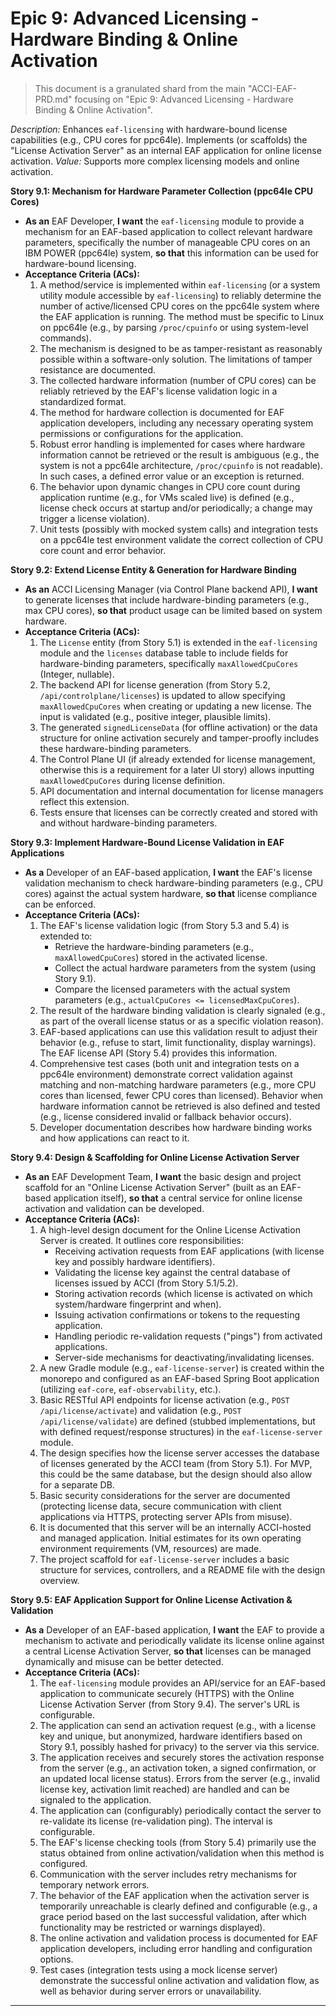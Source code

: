 # Epic 9: Advanced Licensing - Hardware Binding & Online Activation
>
> This document is a granulated shard from the main "ACCI-EAF-PRD.md" focusing on "Epic 9: Advanced Licensing - Hardware Binding & Online Activation".

*Description:* Enhances `eaf-licensing` with hardware-bound license capabilities (e.g., CPU cores for ppc64le). Implements (or scaffolds) the "License Activation Server" as an internal EAF application for online license activation.
*Value:* Supports more complex licensing models and online activation.

**Story 9.1: Mechanism for Hardware Parameter Collection (ppc64le CPU Cores)**

* **As an** EAF Developer, **I want** the `eaf-licensing` module to provide a mechanism for an EAF-based application to collect relevant hardware parameters, specifically the number of manageable CPU cores on an IBM POWER (ppc64le) system, **so that** this information can be used for hardware-bound licensing.
* **Acceptance Criteria (ACs):**
    1. A method/service is implemented within `eaf-licensing` (or a system utility module accessible by `eaf-licensing`) to reliably determine the number of active/licensed CPU cores on the ppc64le system where the EAF application is running. The method must be specific to Linux on ppc64le (e.g., by parsing `/proc/cpuinfo` or using system-level commands).
    2. The mechanism is designed to be as tamper-resistant as reasonably possible within a software-only solution. The limitations of tamper resistance are documented.
    3. The collected hardware information (number of CPU cores) can be reliably retrieved by the EAF's license validation logic in a standardized format.
    4. The method for hardware collection is documented for EAF application developers, including any necessary operating system permissions or configurations for the application.
    5. Robust error handling is implemented for cases where hardware information cannot be retrieved or the result is ambiguous (e.g., the system is not a ppc64le architecture, `/proc/cpuinfo` is not readable). In such cases, a defined error value or an exception is returned.
    6. The behavior upon dynamic changes in CPU core count during application runtime (e.g., for VMs scaled live) is defined (e.g., license check occurs at startup and/or periodically; a change may trigger a license violation).
    7. Unit tests (possibly with mocked system calls) and integration tests on a ppc64le test environment validate the correct collection of CPU core count and error behavior.

**Story 9.2: Extend License Entity & Generation for Hardware Binding**

* **As an** ACCI Licensing Manager (via Control Plane backend API), **I want** to generate licenses that include hardware-binding parameters (e.g., max CPU cores), **so that** product usage can be limited based on system hardware.
* **Acceptance Criteria (ACs):**
    1. The `License` entity (from Story 5.1) is extended in the `eaf-licensing` module and the `licenses` database table to include fields for hardware-binding parameters, specifically `maxAllowedCpuCores` (Integer, nullable).
    2. The backend API for license generation (from Story 5.2, `/api/controlplane/licenses`) is updated to allow specifying `maxAllowedCpuCores` when creating or updating a new license. The input is validated (e.g., positive integer, plausible limits).
    3. The generated `signedLicenseData` (for offline activation) or the data structure for online activation securely and tamper-proofly includes these hardware-binding parameters.
    4. The Control Plane UI (if already extended for license management, otherwise this is a requirement for a later UI story) allows inputting `maxAllowedCpuCores` during license definition.
    5. API documentation and internal documentation for license managers reflect this extension.
    6. Tests ensure that licenses can be correctly created and stored with and without hardware-binding parameters.

**Story 9.3: Implement Hardware-Bound License Validation in EAF Applications**

* **As a** Developer of an EAF-based application, **I want** the EAF's license validation mechanism to check hardware-binding parameters (e.g., CPU cores) against the actual system hardware, **so that** license compliance can be enforced.
* **Acceptance Criteria (ACs):**
    1. The EAF's license validation logic (from Story 5.3 and 5.4) is extended to:
        * Retrieve the hardware-binding parameters (e.g., `maxAllowedCpuCores`) stored in the activated license.
        * Collect the actual hardware parameters from the system (using Story 9.1).
        * Compare the licensed parameters with the actual system parameters (e.g., `actualCpuCores <= licensedMaxCpuCores`).
    2. The result of the hardware binding validation is clearly signaled (e.g., as part of the overall license status or as a specific violation reason).
    3. EAF-based applications can use this validation result to adjust their behavior (e.g., refuse to start, limit functionality, display warnings). The EAF license API (Story 5.4) provides this information.
    4. Comprehensive test cases (both unit and integration tests on a ppc64le environment) demonstrate correct validation against matching and non-matching hardware parameters (e.g., more CPU cores than licensed, fewer CPU cores than licensed). Behavior when hardware information cannot be retrieved is also defined and tested (e.g., license considered invalid or fallback behavior occurs).
    5. Developer documentation describes how hardware binding works and how applications can react to it.

**Story 9.4: Design & Scaffolding for Online License Activation Server**

* **As an** EAF Development Team, **I want** the basic design and project scaffold for an "Online License Activation Server" (built as an EAF-based application itself), **so that** a central service for online license activation and validation can be developed.
* **Acceptance Criteria (ACs):**
    1. A high-level design document for the Online License Activation Server is created. It outlines core responsibilities:
        * Receiving activation requests from EAF applications (with license key and possibly hardware identifiers).
        * Validating the license key against the central database of licenses issued by ACCI (from Story 5.1/5.2).
        * Storing activation records (which license is activated on which system/hardware fingerprint and when).
        * Issuing activation confirmations or tokens to the requesting application.
        * Handling periodic re-validation requests ("pings") from activated applications.
        * Server-side mechanisms for deactivating/invalidating licenses.
    2. A new Gradle module (e.g., `eaf-license-server`) is created within the monorepo and configured as an EAF-based Spring Boot application (utilizing `eaf-core`, `eaf-observability`, etc.).
    3. Basic RESTful API endpoints for license activation (e.g., `POST /api/license/activate`) and validation (e.g., `POST /api/license/validate`) are defined (stubbed implementations, but with defined request/response structures) in the `eaf-license-server` module.
    4. The design specifies how the license server accesses the database of licenses generated by the ACCI team (from Story 5.1). For MVP, this could be the same database, but the design should also allow for a separate DB.
    5. Basic security considerations for the server are documented (protecting license data, secure communication with client applications via HTTPS, protecting server APIs from misuse).
    6. It is documented that this server will be an internally ACCI-hosted and managed application. Initial estimates for its own operating environment requirements (VM, resources) are made.
    7. The project scaffold for `eaf-license-server` includes a basic structure for services, controllers, and a README file with the design overview.

**Story 9.5: EAF Application Support for Online License Activation & Validation**

* **As a** Developer of an EAF-based application, **I want** the EAF to provide a mechanism to activate and periodically validate its license online against a central License Activation Server, **so that** licenses can be managed dynamically and misuse can be better detected.
* **Acceptance Criteria (ACs):**
    1. The `eaf-licensing` module provides an API/service for an EAF-based application to communicate securely (HTTPS) with the Online License Activation Server (from Story 9.4). The server's URL is configurable.
    2. The application can send an activation request (e.g., with a license key and unique, but anonymized, hardware identifiers based on Story 9.1, possibly hashed for privacy) to the server via this service.
    3. The application receives and securely stores the activation response from the server (e.g., an activation token, a signed confirmation, or an updated local license status). Errors from the server (e.g., invalid license key, activation limit reached) are handled and can be signaled to the application.
    4. The application can (configurably) periodically contact the server to re-validate its license (re-validation ping). The interval is configurable.
    5. The EAF's license checking tools (from Story 5.4) primarily use the status obtained from online activation/validation when this method is configured.
    6. Communication with the server includes retry mechanisms for temporary network errors.
    7. The behavior of the EAF application when the activation server is temporarily unreachable is clearly defined and configurable (e.g., a grace period based on the last successful validation, after which functionality may be restricted or warnings displayed).
    8. The online activation and validation process is documented for EAF application developers, including error handling and configuration options.
    9. Test cases (integration tests using a mock license server) demonstrate the successful online activation and validation flow, as well as behavior during server errors or unavailability.

---
